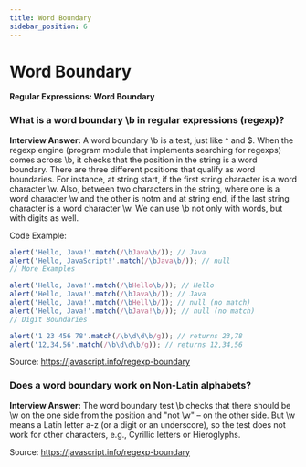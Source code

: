 ```yaml
---
title: Word Boundary
sidebar_position: 6
---
```


# Word Boundary

**Regular Expressions: Word Boundary**

<head>
  <title>Word Boundaries - JavaScript Interview Questions & Answers</title>
  <meta charSet="utf-8" />
</head>

### What is a word boundary \b in regular expressions (regexp)?

**Interview Answer:** A word boundary \b is a test, just like ^ and $. When the regexp engine (program module that implements searching for regexps) comes across \b, it checks that the position in the string is a word boundary. There are three different positions that qualify as word boundaries. For instance, at string start, if the first string character is a word character \w. Also, between two characters in the string, where one is a word character \w and the other is notm and at string end, if the last string character is a word character \w. We can use \b not only with words, but with digits as well.

Code Example:

```js
alert('Hello, Java!'.match(/\bJava\b/)); // Java
alert('Hello, JavaScript!'.match(/\bJava\b/)); // null
// More Examples

alert('Hello, Java!'.match(/\bHello\b/)); // Hello
alert('Hello, Java!'.match(/\bJava\b/)); // Java
alert('Hello, Java!'.match(/\bHell\b/)); // null (no match)
alert('Hello, Java!'.match(/\bJava!\b/)); // null (no match)
// Digit Boundaries

alert('1 23 456 78'.match(/\b\d\d\b/g)); // returns 23,78
alert('12,34,56'.match(/\b\d\d\b/g)); // returns 12,34,56
```

Source: <https://javascript.info/regexp-boundary>

### Does a word boundary work on Non-Latin alphabets?

**Interview Answer:** The word boundary test \b checks that there should be \w on the one side from the position and "not \w" – on the other side. But \w means a Latin letter a-z (or a digit or an underscore), so the test does not work for other characters, e.g., Cyrillic letters or Hieroglyphs.

Source: <https://javascript.info/regexp-boundary>
